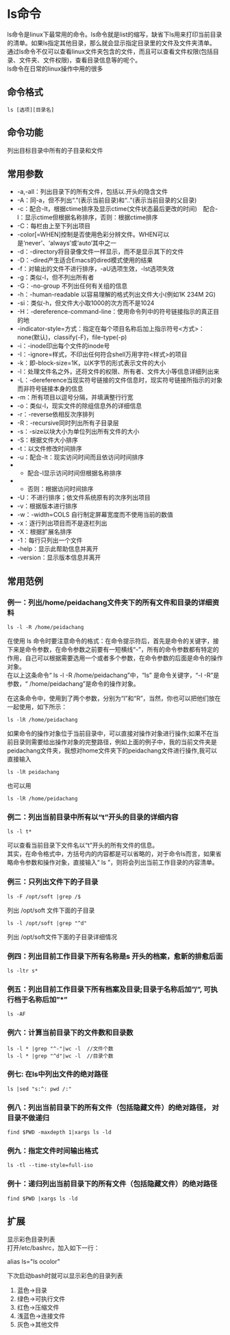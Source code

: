 # ls命令
ls命令是linux下最常用的命令。ls命令就是list的缩写，缺省下ls用来打印当前目录的清单。如果ls指定其他目录，那么就会显示指定目录里的文件及文件夹清单。  
通过ls命令不仅可以查看linux文件夹包含的文件，而且可以查看文件权限(包括目录、文件夹、文件权限)，查看目录信息等的呢个。  
ls命令在日常的linux操作中用的很多  
## 命令格式
```
ls [选项][目录名]
```
## 命令功能
列出目标目录中所有的子目录和文件

## 常用参数
- -a,-all：列出目录下的所有文件，包括以.开头的隐含文件  
- -A：同-a，但不列出“.”(表示当前目录)和“..”(表示当前目录的父目录)  
- -c：配合-lt，根据ctime排序及显示ctime(文件状态最后更改的时间)　配合-l：显示ctime但根据名称排序，否则：根据ctime排序  
- -C：每栏由上至下列出项目  
- -color[=WHEN]控制是否使用色彩分辨文件。WHEN可以是‘never’、‘always’或‘auto’其中之一  
- -d：-directory将目录像文件一样显示，而不是显示其下的文件  
- -D：-dired产生适合Emacs的dired模式使用的结果  
- -f：对输出的文件不进行排序，-aU选项生效，-lst选项失效  
- -g：类似-l，但不列出所有者  
- -G：-no-group 不列出任何有关组的信息  
- -h：-human-readable 以容易理解的格式列出文件大小(例如1K 234M 2G)  
- -si：类似-h，但文件大小取1000的次方而不是1024  
- -H：-dereference-command-line：使用命令列中的符号链接指示的真正目的地  
- -indicator-style=方式：指定在每个项目名称后加上指示符号<方式>：none(默认)，classify(-F)，file-type(-p)  
- -i：-inode印出每个文件的inode号  
- -I：-ignore=样式，不印出任何符合shell万用字符<样式>的项目  
- -k：即-block-size=1K，以K字节的形式表示文件的大小  
- -l：处理文件名之外，还将文件的权限、所有者、文件大小等信息详细列出来  
- -L：-dereference当现实符号链接的文件信息时，现实符号链接所指示的对象而非符号链接本身的信息  
- -m：所有项目以逗号分隔，并填满整行行宽  
- -o：类似-l，现实文件的除组信息外的详细信息  
- -r：-reverse依相反次序排列  
- -R：-recursive同时列出所有子目录层  
- -s：-size以块大小为单位列出所有文件的大小  
- -S：根据文件大小排序  
- -t：以文件修改时间排序  
- -u：配合-lt：现实访问时间而且依访问时间排序  
- - 配合-l显示访问时间但根据名称排序  
- - 否则：根据访问时间排序  
- -U：不进行排序；依文件系统原有的次序列出项目  
- -v：根据版本进行排序  
- -w：-width=COLS 自行制定屏幕宽度而不使用当前的数值  
- -x：逐行列出项目而不是逐栏列出  
- -X：根据扩展名排序  
- -1：每行只列出一个文件  
- -help：显示此帮助信息并离开  
- -version：显示版本信息并离开  
  
## 常用范例
### 例一：列出/home/peidachang文件夹下的所有文件和目录的详细资料
```
ls -l -R /home/peidachang
```
在使用 ls 命令时要注意命令的格式：在命令提示符后，首先是命令的关键字，接下来是命令参数，在命令参数之前要有一短横线“-”，所有的命令参数都有特定的作用，自己可以根据需要选用一个或者多个参数，在命令参数的后面是命令的操作对象。  
在以上这条命令“ ls -l -R /home/peidachang”中，“ls” 是命令关键字，“-l -R”是参数，“ /home/peidachang”是命令的操作对象。  
  
在这条命令中，使用到了两个参数，分别为“l”和“R”，当然，你也可以把他们放在一起使用，如下所示：
```
ls -lR /home/peidachang
```
如果命令的操作对象位于当前目录中，可以直接对操作对象进行操作;如果不在当前目录则需要给出操作对象的完整路径，例如上面的例子中，我的当前文件夹是peidachang文件夹，我想对home文件夹下的peidachang文件进行操作,我可以直接输入
```
ls -lR peidachang
```
也可以用
```
ls -lR /home/peidachang
```
  
### 例二：列出当前目录中所有以“t”开头的目录的详细内容
```
ls -l t*
```
可以查看当前目录下文件名以“t”开头的所有文件的信息。  
其实，在命令格式中，方括号内的内容都是可以省略的，对于命令ls而言，如果省略命令参数和操作对象，直接输入“ ls ”，则将会列出当前工作目录的内容清单。  
  
### 例三：只列出文件下的子目录
```
ls -F /opt/soft |grep /$
```
列出 /opt/soft 文件下面的子目录  
  
```
ls -l /opt/soft |grep "^d"
```
列出 /opt/soft文件下面的子目录详细情况  

  
### 例四：列出目前工作目录下所有名称是s 开头的档案，愈新的排愈后面
```
ls -ltr s*
```
  
### 例五：列出目前工作目录下所有档案及目录;目录于名称后加”/”, 可执行档于名称后加”*” 
```
ls -AF
```
  
    
### 例六：计算当前目录下的文件数和目录数
```
ls -l * |grep "^-"|wc -l  //文件个数
ls -l * |grep "^d"|wc -l  //目录个数
```
  
### 例七: 在ls中列出文件的绝对路径
```
ls |sed "s:^: pwd /:"
```
  
  
### 例八：列出当前目录下的所有文件（包括隐藏文件）的绝对路径， 对目录不做递归
```
find $PWD -maxdepth 1|xargs ls -ld
```
  
  
### 例九：指定文件时间输出格式
```
ls -tl --time-style=full-iso
```
  
    
### 例十：递归列出当前目录下的所有文件（包括隐藏文件）的绝对路径
```
find $PWD |xargs ls -ld
```
  
    
## 扩展
显示彩色目录列表  
打开/etc/bashrc，加入如下一行：  

alias ls="ls ocolor"  

下次启动bash时就可以显示彩色的目录列表  
1. 蓝色->目录
2. 绿色->可执行文件
3. 红色->压缩文件
4. 浅蓝色->连接文件
5. 灰色->其他文件


